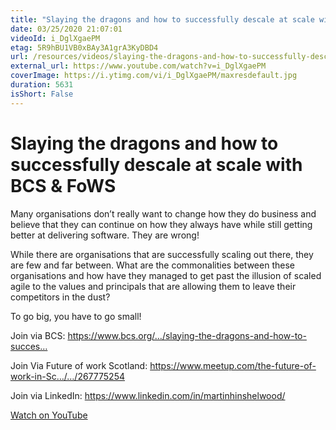 ```yaml
---
title: "Slaying the dragons and how to successfully descale at scale with BCS & FoWS"
date: 03/25/2020 21:07:01
videoId: i_DglXgaePM
etag: 5R9hBU1VB0xBAy3A1grA3KyDBD4
url: /resources/videos/slaying-the-dragons-and-how-to-successfully-descale-at-scale-with-bcs-&-fows
external_url: https://www.youtube.com/watch?v=i_DglXgaePM
coverImage: https://i.ytimg.com/vi/i_DglXgaePM/maxresdefault.jpg
duration: 5631
isShort: False
---
```


# Slaying the dragons and how to successfully descale at scale with BCS & FoWS

Many organisations don’t really want to change how they do business and believe that they can continue on how they always have while still getting better at delivering software. They are wrong!

While there are organisations that are successfully scaling out there, they are few and far between. What are the commonalities between these organisations and how have they managed to get past the illusion of scaled agile to the values and principals that are allowing them to leave their competitors in the dust?

To go big, you have to go small!

Join via BCS: https://www.bcs.org/…/slaying-the-dragons-and-how-to-succes…

Join Via Future of work Scotland: https://www.meetup.com/the-future-of-work-in-Sc…/…/267775254

Join via LinkedIn: https://www.linkedin.com/in/martinhinshelwood/

[Watch on YouTube](https://www.youtube.com/watch?v=i_DglXgaePM)
